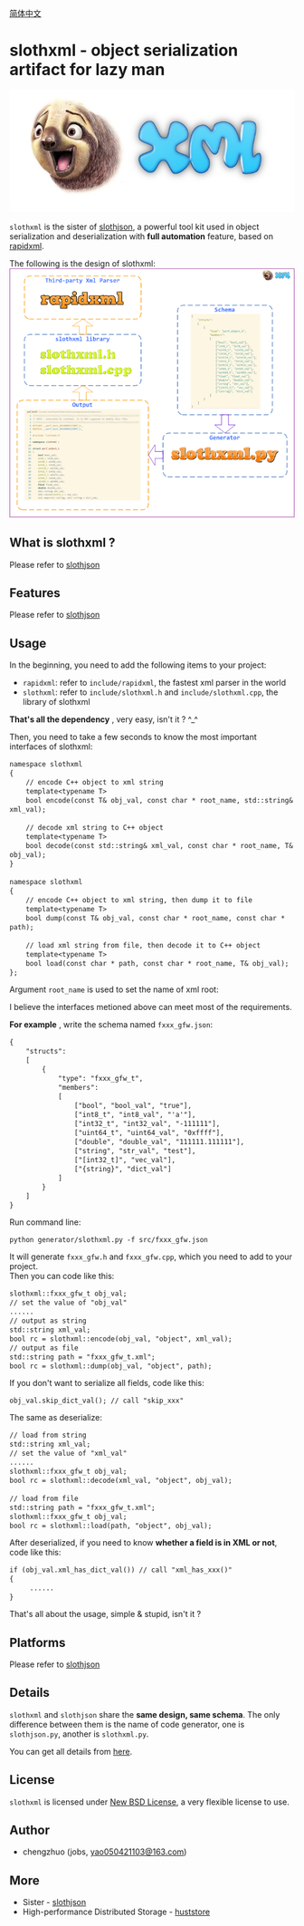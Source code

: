 [简体中文](README_ZH.md)

# slothxml - object serialization artifact for lazy man #
![slothxml logo](res/logo.png)

`slothxml` is the sister of [slothjson](https://github.com/jobs-github/slothjson), a powerful tool kit used in object serialization and deserialization with **full automation** feature, based on [rapidxml](https://sourceforge.net/projects/rapidxml). 

The following is the design of slothxml: 
![design](res/design.png)

## What is slothxml ? ##

Please refer to [slothjson](https://github.com/jobs-github/slothjson)

## Features ##

Please refer to [slothjson](https://github.com/jobs-github/slothjson)

## Usage ##

In the beginning, you need to add the following items to your project:

* `rapidxml`: refer to `include/rapidxml`, the fastest xml parser in the world
* `slothxml`: refer to `include/slothxml.h` and `include/slothxml.cpp`, the library of slothxml

**That's all the dependency** , very easy, isn't it ? ^_^

Then, you need to take a few seconds to know the most important interfaces of slothxml: 

	namespace slothxml
	{
        // encode C++ object to xml string
	    template<typename T>
        bool encode(const T& obj_val, const char * root_name, std::string& xml_val);

        // decode xml string to C++ object
	    template<typename T>
        bool decode(const std::string& xml_val, const char * root_name, T& obj_val);
	}
	
	namespace slothxml
	{
        // encode C++ object to xml string, then dump it to file
	    template<typename T>
        bool dump(const T& obj_val, const char * root_name, const char * path);

	    // load xml string from file, then decode it to C++ object
	    template<typename T>
        bool load(const char * path, const char * root_name, T& obj_val);
	};

Argument `root_name` is used to set the name of xml root:

I believe the interfaces metioned above can meet most of the requirements.

**For example** , write the schema named `fxxx_gfw.json`:  

	{
	    "structs": 
	    [
	        {
	            "type": "fxxx_gfw_t",
	            "members": 
	            [
                    ["bool", "bool_val", "true"],
                    ["int8_t", "int8_val", "'a'"],
	                ["int32_t", "int32_val", "-111111"],
	                ["uint64_t", "uint64_val", "0xffff"],
	                ["double", "double_val", "111111.111111"],
	                ["string", "str_val", "test"],
	                ["[int32_t]", "vec_val"],
	                ["{string}", "dict_val"]
	            ]
	        }
	    ]
	}

Run command line:  

    python generator/slothxml.py -f src/fxxx_gfw.json

It will generate `fxxx_gfw.h` and `fxxx_gfw.cpp`, which you need to add to your project.  
Then you can code like this: 

    slothxml::fxxx_gfw_t obj_val;
    // set the value of "obj_val"
    ......
    // output as string
	std::string xml_val;
	bool rc = slothxml::encode(obj_val, "object", xml_val);
    // output as file
    std::string path = "fxxx_gfw_t.xml";
    bool rc = slothxml::dump(obj_val, "object", path);

If you don't want to serialize all fields, code like this: 

    obj_val.skip_dict_val(); // call "skip_xxx"
The same as deserialize:

    // load from string
	std::string xml_val;
    // set the value of "xml_val"
    ......
    slothxml::fxxx_gfw_t obj_val;
	bool rc = slothxml::decode(xml_val, "object", obj_val);

    // load from file
	std::string path = "fxxx_gfw_t.xml";
    slothxml::fxxx_gfw_t obj_val;
	bool rc = slothxml::load(path, "object", obj_val);

After deserialized, if you need to know **whether a field is in XML or not**, code like this:

    if (obj_val.xml_has_dict_val()) // call "xml_has_xxx()"
    {
         ......
    }

That's all about the usage, simple & stupid, isn't it ?  

## Platforms ##

Please refer to [slothjson](https://github.com/jobs-github/slothjson)

## Details ##

`slothxml` and `slothjson` share the **same design, same schema**. The only difference between them is the name of code generator, one is `slothjson.py`, another is `slothxml.py`.

You can get all details from [here](https://github.com/jobs-github/slothjson). 

## License ##

`slothxml` is licensed under [New BSD License](https://opensource.org/licenses/BSD-3-Clause), a very flexible license to use.

## Author ##

* chengzhuo (jobs, yao050421103@163.com)  

## More ##

- Sister - [slothjson](https://github.com/jobs-github/slothjson)
- High-performance Distributed Storage - [huststore](https://github.com/Qihoo360/huststore)